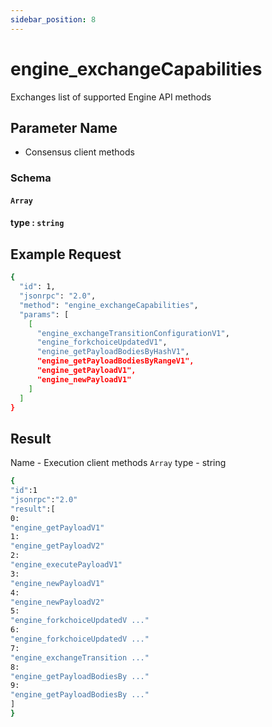 ```yaml
---
sidebar_position: 8
---
```


# engine_exchangeCapabilities

Exchanges list of supported Engine API methods

## Parameter Name
- Consensus client methods

### Schema

#### `Array`

#### type : `string`

## Example Request

```bash
{
  "id": 1,
  "jsonrpc": "2.0",
  "method": "engine_exchangeCapabilities",
  "params": [
    [
      "engine_exchangeTransitionConfigurationV1",
      "engine_forkchoiceUpdatedV1",
      "engine_getPayloadBodiesByHashV1",
      "engine_getPayloadBodiesByRangeV1",
      "engine_getPayloadV1",
      "engine_newPayloadV1"
    ]
  ]
}

```

## Result

Name - Execution client methods
`Array`
type - string

```bash
{
"id":1
"jsonrpc":"2.0"
"result":[
0:
"engine_getPayloadV1"
1:
"engine_getPayloadV2"
2:
"engine_executePayloadV1"
3:
"engine_newPayloadV1"
4:
"engine_newPayloadV2"
5:
"engine_forkchoiceUpdatedV ..."
6:
"engine_forkchoiceUpdatedV ..."
7:
"engine_exchangeTransition ..."
8:
"engine_getPayloadBodiesBy ..."
9:
"engine_getPayloadBodiesBy ..."
]
}

```
